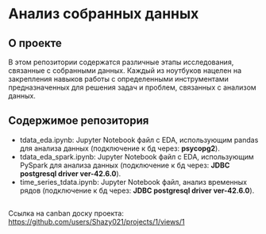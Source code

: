 # Анализ собранных данных

## О проекте

В этом репозитории содержатся различные этапы исследования, связанные с собранными данных. Каждый из ноутбуков нацелен на закрепления навыков работы с определенными инструментами предназначенных для решения задач и проблем, связанных с анализом данных.

## Содержимое репозитория

- tdata_eda.ipynb: Jupyter Notebook файл с EDA, использующим pandas для анализа данных (подключение к бд через: **psycopg2**).
- tdata_eda_spark.ipynb: Jupyter Notebook файл с EDA, использующим PySpark для анализа данных (подключение к бд через: **JDBC postgresql driver ver-42.6.0**).
- time_series_tdata.ipynb: Jupyter Notebook файл, анализ временных рядов (подключение к бд через: **JDBC postgresql driver ver-42.6.0**).

##
Ссылка на сanban доску проекта: https://github.com/users/Shazy021/projects/1/views/1
